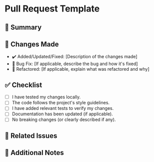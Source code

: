 # Pull Request Template

## 🚀 Summary
<!-- Describe the purpose of the PR and what problem it solves. -->

## 🔧 Changes Made
- ✔️ Added/Updated/Fixed: [Description of the changes made]
- 🐛 Bug Fix: [If applicable, describe the bug and how it's fixed]
- 🎨 Refactored: [If applicable, explain what was refactored and why]

## ✅ Checklist
- [ ] I have tested my changes locally.
- [ ] The code follows the project's style guidelines.
- [ ] I have added relevant tests to verify my changes.
- [ ] Documentation has been updated (if applicable).
- [ ] No breaking changes (or clearly described if any).

## 📝 Related Issues
<!-- List any issues or tickets related to this PR (e.g., #123). -->

## 💬 Additional Notes
<!-- Any additional context, remarks, or questions for the reviewers. -->
